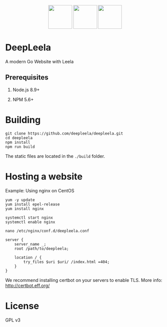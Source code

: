 <p align="center">
<img src="https://wpoffice365.com/wp-content/uploads/2017/07/react-logo.png" height="75" />
<img src="https://www.vectorlogo.zone/logos/js_webpack/js_webpack-card.png" height="75" />
<img src="https://cdn-images-1.medium.com/max/960/1*pxfq-ikL8zPE3RyGB2xbng.png" height="75" />
</p>

DeepLeela
===

A modern Go Website with Leela

## Prerequisites

1. Node.js 8.9+

2. NPM 5.6+

# Building

```
git clone https://github.com/deepleela/deepleela.git
cd deepleela
npm install
npm run build
```

The static files are located in the `./build` folder.

# Hosting a website

Example: Using nginx on CentOS

```
yum -y update
yum install epel-release
yum install nginx 

systemctl start nginx
systemctl enable nginx

nano /etc/nginx/conf.d/deepleela.conf

server {
    server_name _;
    root /path/to/deepleela;
    
    location / {
        try_files $uri $uri/ /index.html =404;
    }
}
```

We recommend installing certbot on your servers to enable TLS. More info: http://certbot.eff.org/

# License
GPL v3